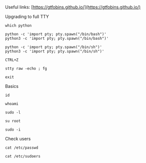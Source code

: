 
Useful links:
[https://gtfobins.github.io/](https://gtfobins.github.io/)

Upgrading to full TTY

```
which python

python -c 'import pty; pty.spawn("/bin/bash")'
python3 -c 'import pty; pty.spawn("/bin/bash")'

python -c 'import pty; pty.spawn("/bin/sh")'
python3 -c 'import pty; pty.spawn("/bin/sh")'

CTRL+Z

stty raw -echo ; fg

exit
```

Basics

```
id

whoami

sudo -l

su root

sudo -i
```

Check users

```
cat /etc/passwd

cat /etc/sudoers
```

